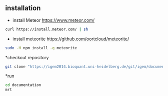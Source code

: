 ## installation
* install Meteor https://www.meteor.com/

``` bash
curl https://install.meteor.com/ | sh
```
* install meteorite https://github.com/oortcloud/meteorite/

``` bash
sudo -H npm install -g meteorite
```
*checkout repository

``` bash
git clone "https://igem2014.bioquant.uni-heidelberg.de/git/igem/documentation.git"
```
*run

``` bash
cd documentation
mrt
```